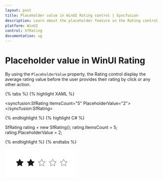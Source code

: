 ```yaml
---
layout: post
title: Placeholder value in WinUI Rating control | Syncfusion
description: Learn about the placeholder feature in the Rating control to show the average rating value before the user provides their rating.
platform: WinUI
control: SfRating
documentation: ug
---
```


# Placeholder value in WinUI Rating

By using the `PlaceholderValue` property, the Rating control display the average rating value before the user provides their rating by click or any other action.

{% tabs %}
{% highlight XAML %}

<syncfusion:SfRating 
     ItemsCount="5" PlaceholderValue="2">
</syncfusion:SfRating>

{% endhighlight %}
{% highlight C# %}

SfRating rating = new SfRating();
rating.ItemsCount = 5;
rating.PlaceholderValue = 2;

{% endhighlight %}
{% endtabs %}

![Placeholder value feature in WinUI Rating control](Rating_images/winui_rating_placeholdervalue.png)
